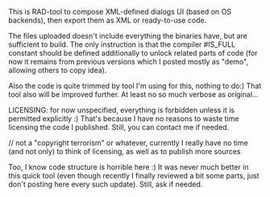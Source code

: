 This is RAD-tool to compose XML-defined dialogs UI (based on OS backends), then export them as XML or ready-to-use code.

The files uploaded doesn't include everything the binaries have, but are sufficient to build.
The only instruction is that the compiler #IS_FULL constant should be defined additionally to unlock related parts of code (for now it remains from previous versions which I posted mostly as "demo", allowing others to copy idea).

Also the code is quite trimmed by tool I'm using for this, nothing to do:) That tool also will be improved further.
At least no so much verbose as original...


LICENSING: for now unspecified, everything is forbidden unless it is permitted explicitly :)
That's because I have no reasons to waste time licensing the code I published.
Still, you can contact me if needed.

// not a "copyright terrorism" or whatever, currently I really have no time (and not only) to think of licensing, as well as to publish more sources

Too, I know code structure is horrible here :) It was never much better in this quick tool (even though recently I finally reviewed a bit some parts, just don't posting here every such update). Still, ask if needed.
